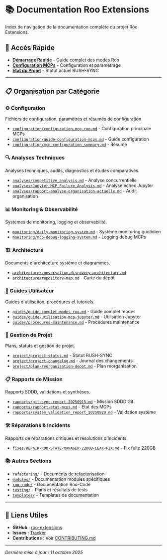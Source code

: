# 📚 Documentation Roo Extensions

Index de navigation de la documentation complète du projet Roo Extensions.

## 🎯 Accès Rapide

- **[Démarrage Rapide](guides/guide-complet-modes-roo.md)** - Guide complet des modes Roo
- **[Configuration MCPs](configuration/)** - Configuration et paramétrage
- **[État du Projet](project/project-status.md)** - Statut actuel RUSH-SYNC

---

## 📋 Organisation par Catégorie

### ⚙️ Configuration
Fichiers de configuration, paramètres et résumés de configuration.

- [`configuration/configuration-mcp-roo.md`](configuration/configuration-mcp-roo.md) - Configuration principale MCPs
- [`configuration/guide-configuration-mcps.md`](configuration/guide-configuration-mcps.md) - Guide configuration
- [`configuration/mcp_configuration_summary.md`](configuration/mcp_configuration_summary.md) - Résumé

### 🔍 Analyses Techniques
Analyses techniques, audits, diagnostics et études comparatives.

- [`analyses/competitive_analysis.md`](analyses/competitive_analysis.md) - Analyse concurrentielle
- [`analyses/Jupyter_MCP_Failure_Analysis.md`](analyses/Jupyter_MCP_Failure_Analysis.md) - Analyse échec Jupyter
- [`analyses/rapport-analyse-organisation-actuelle.md`](analyses/rapport-analyse-organisation-actuelle.md) - Audit organisation

### 📊 Monitoring & Observabilité
Systèmes de monitoring, logging et observabilité.

- [`monitoring/daily-monitoring-system.md`](monitoring/daily-monitoring-system.md) - Système monitoring quotidien
- [`monitoring/mcp-debug-logging-system.md`](monitoring/mcp-debug-logging-system.md) - Logging debug MCPs

### 🏗️ Architecture
Documents d'architecture système et diagrammes.

- [`architecture/conversation-discovery-architecture.md`](architecture/conversation-discovery-architecture.md)
- [`architecture/repository-map.md`](architecture/repository-map.md) - Carte du dépôt

### 📖 Guides Utilisateur
Guides d'utilisation, procédures et tutoriels.

- [`guides/guide-complet-modes-roo.md`](guides/guide-complet-modes-roo.md) - Guide complet modes
- [`guides/guide-utilisation-mcp-jupyter.md`](guides/guide-utilisation-mcp-jupyter.md) - Utilisation Jupyter
- [`guides/procedures-maintenance.md`](guides/procedures-maintenance.md) - Procédures maintenance

### 📁 Gestion de Projet
Plans, statuts et gestion de projet.

- [`project/project-status.md`](project/project-status.md) - Statut RUSH-SYNC
- [`project/project-changelog.md`](project/project-changelog.md) - Journal des changements
- [`project/plan-reorganisation-depot.md`](project/plan-reorganisation-depot.md) - Plan réorganisation

### 📋 Rapports de Mission
Rapports SDDD, validations et synthèses.

- [`rapports/git-sync-report-20250915.md`](rapports/git-sync-report-20250915.md) - Mission SDDD Git
- [`rapports/rapport-etat-mcps.md`](rapports/rapport-etat-mcps.md) - État des MCPs
- [`rapports/system_validation_report_20250920.md`](rapports/system_validation_report_20250920.md) - Validation système

### 🛠️ Réparations & Incidents
Rapports de réparations critiques et résolutions d'incidents.

- [`fixes/REPAIR-ROO-STATE-MANAGER-220GB-LEAK-FIX.md`](fixes/REPAIR-ROO-STATE-MANAGER-220GB-LEAK-FIX.md) - Fix fuite 220GB

### 📚 Autres Sections
- [`refactoring/`](refactoring/) - Documents de refactorisation
- [`modules/`](modules/) - Documentation modules spécifiques
- [`roo-code/`](roo-code/) - Documentation Roo-Code
- [`testing/`](testing/) - Plans et résultats de tests
- [`templates/`](templates/) - Templates de documentation

---

## 🔗 Liens Utiles

- **GitHub** : [roo-extensions](https://github.com/...)
- **Issues** : [Tracker](https://github.com/.../issues)
- **Contributions** : Voir [CONTRIBUTING.md](../CONTRIBUTING.md)

---

*Dernière mise à jour : 11 octobre 2025*